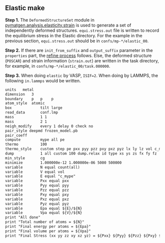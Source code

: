## Elastic make

**Step 1.** The `DeformedStructureSet` module in [pymatgen.analysis.elasticity.strain](https://pymatgen.org/pymatgen.analysis.elasticity.strain.html) is used to generate a set of independently deformed structures. `equi.stress.out` file is written to record the equilibrium stress in the Elastic directory. For the example in the previous section, `equi.stress.out` should be in `confs/mp-*/elastic_00`.

**Step 2.** If there are `init_from_suffix` and `output_suffix` parameter in the `properties` part, the [refine process](../../refine/Refine-get-started-and-input-examples.html) follows. Else, the deformed structure (`POSCAR`) and strain information (`strain.out`) are written in the task directory, for example, in `confs/mp-*/elastic_00/task.000000`.

**Step 3.** When doing `elastic` by VASP, `ISIF=2`. When doing by LAMMPS, the following `in.lammps` would be written.

```txt
units 	metal
dimension	3
boundary	p	p    p
atom_style	atomic
box             tilt large
read_data       conf.lmp
mass            1 1
mass            2 1
neigh_modify    every 1 delay 0 check no
pair_style deepmd frozen_model.pb
pair_coeff
compute         mype all pe
thermo          100
thermo_style    custom step pe pxx pyy pzz pxy pxz pyz lx ly lz vol c_mype
dump            1 all custom 100 dump.relax id type xs ys zs fx fy fz
min_style       cg
minimize        1.000000e-12 1.000000e-06 5000 500000
variable        N equal count(all)
variable        V equal vol
variable        E equal "c_mype"
variable        Pxx equal pxx
variable        Pyy equal pyy
variable        Pzz equal pzz
variable        Pxy equal pxy
variable        Pxz equal pxz
variable        Pyz equal pyz
variable        Epa equal ${E}/${N}
variable        Vpa equal ${V}/${N}
print "All done"
print "Total number of atoms = ${N}"
print "Final energy per atoms = ${Epa}"
print "Final volume per atoms = ${Vpa}"
print "Final Stress (xx yy zz xy xz yz) = ${Pxx} ${Pyy} ${Pzz} ${Pxy} ${Pxz} ${Pyz}"
```
